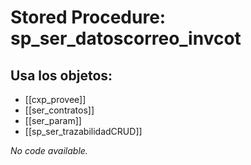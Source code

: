 # Stored Procedure: sp_ser_datoscorreo_invcot

## Usa los objetos:
- [[cxp_provee]]
- [[ser_contratos]]
- [[ser_param]]
- [[sp_ser_trazabilidadCRUD]]

*No code available.*
